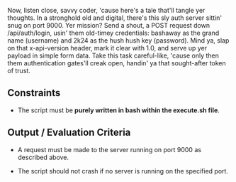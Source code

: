 Now, listen close, savvy coder, 'cause here's a tale that'll tangle yer thoughts. In a stronghold old and digital, there's this sly auth server sittin' snug on port 9000. Yer mission? Send a shout, a POST request down /api/auth/login, usin' them old-timey credentials: bashaway as the grand name (username) and 2k24 as the hush hush key (password). Mind ya, slap on that x-api-version header, mark it clear with 1.0, and serve up yer payload in simple form data. Take this task careful-like, 'cause only then them authentication gates'll creak open, handin' ya that sought-after token of trust.

## Constraints

- The script must be **purely written in bash within the execute.sh file**.

## Output / Evaluation Criteria

- A request must be made to the server running on port 9000 as described above.

- The script should not crash if no server is running on the specified port.